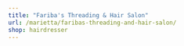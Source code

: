 ```yaml
---
title: "Fariba's Threading & Hair Salon"
url: /marietta/faribas-threading-and-hair-salon/
shop: hairdresser
---
```

